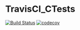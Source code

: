 # TravisCI_CTests
[![Build Status](https://travis-ci.org/pirosl/TravisCI_CTests.svg?branch=master)](https://travis-ci.org/pirosl/TravisCI_CTests)
[![codecov](https://codecov.io/gh/pirosl/TravisCI_CTests/branch/master/graph/badge.svg)](https://codecov.io/gh/pirosl/TravisCI_CTests)


